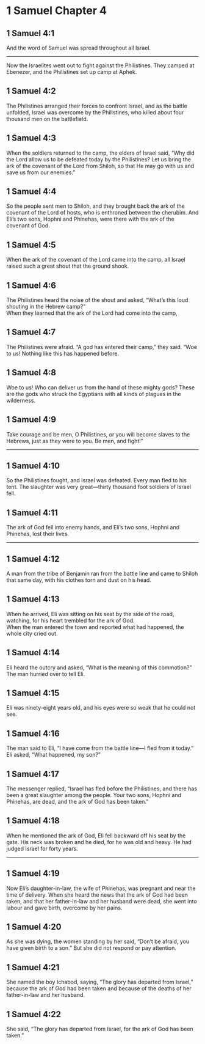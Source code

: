 # 1 Samuel Chapter 4

## 1 Samuel 4:1

And the word of Samuel was spread throughout all Israel.

---

Now the Israelites went out to fight against the Philistines. They camped at Ebenezer, and the Philistines set up camp at Aphek.

## 1 Samuel 4:2

The Philistines arranged their forces to confront Israel, and as the battle unfolded, Israel was overcome by the Philistines, who killed about four thousand men on the battlefield.

## 1 Samuel 4:3

When the soldiers returned to the camp, the elders of Israel said, “Why did the Lord allow us to be defeated today by the Philistines? Let us bring the ark of the covenant of the Lord from Shiloh, so that He may go with us and save us from our enemies.”

## 1 Samuel 4:4

So the people sent men to Shiloh, and they brought back the ark of the covenant of the Lord of hosts, who is enthroned between the cherubim. And Eli’s two sons, Hophni and Phinehas, were there with the ark of the covenant of God.

## 1 Samuel 4:5

When the ark of the covenant of the Lord came into the camp, all Israel raised such a great shout that the ground shook.

## 1 Samuel 4:6

The Philistines heard the noise of the shout and asked, “What’s this loud shouting in the Hebrew camp?”  
When they learned that the ark of the Lord had come into the camp,

## 1 Samuel 4:7

The Philistines were afraid. “A god has entered their camp,” they said. “Woe to us! Nothing like this has happened before.

## 1 Samuel 4:8

Woe to us! Who can deliver us from the hand of these mighty gods? These are the gods who struck the Egyptians with all kinds of plagues in the wilderness.

## 1 Samuel 4:9

Take courage and be men, O Philistines, or you will become slaves to the Hebrews, just as they were to you. Be men, and fight!”

---

## 1 Samuel 4:10

So the Philistines fought, and Israel was defeated. Every man fled to his tent. The slaughter was very great—thirty thousand foot soldiers of Israel fell.

## 1 Samuel 4:11

The ark of God fell into enemy hands, and Eli’s two sons, Hophni and Phinehas, lost their lives.

---

## 1 Samuel 4:12

A man from the tribe of Benjamin ran from the battle line and came to Shiloh that same day, with his clothes torn and dust on his head.

## 1 Samuel 4:13

When he arrived, Eli was sitting on his seat by the side of the road, watching, for his heart trembled for the ark of God.  
When the man entered the town and reported what had happened, the whole city cried out.

## 1 Samuel 4:14

Eli heard the outcry and asked, “What is the meaning of this commotion?”  
The man hurried over to tell Eli.

## 1 Samuel 4:15

Eli was ninety-eight years old, and his eyes were so weak that he could not see.

## 1 Samuel 4:16

The man said to Eli, “I have come from the battle line—I fled from it today.”  
Eli asked, “What happened, my son?”

## 1 Samuel 4:17

The messenger replied, “Israel has fled before the Philistines, and there has been a great slaughter among the people. Your two sons, Hophni and Phinehas, are dead, and the ark of God has been taken.”

## 1 Samuel 4:18

When he mentioned the ark of God, Eli fell backward off his seat by the gate. His neck was broken and he died, for he was old and heavy. He had judged Israel for forty years.

---

## 1 Samuel 4:19

Now Eli’s daughter-in-law, the wife of Phinehas, was pregnant and near the time of delivery. When she heard the news that the ark of God had been taken, and that her father-in-law and her husband were dead, she went into labour and gave birth, overcome by her pains.

## 1 Samuel 4:20

As she was dying, the women standing by her said, “Don’t be afraid, you have given birth to a son.” But she did not respond or pay attention.

## 1 Samuel 4:21

She named the boy Ichabod, saying, “The glory has departed from Israel,” because the ark of God had been taken and because of the deaths of her father-in-law and her husband.

## 1 Samuel 4:22

She said, “The glory has departed from Israel, for the ark of God has been taken.”
